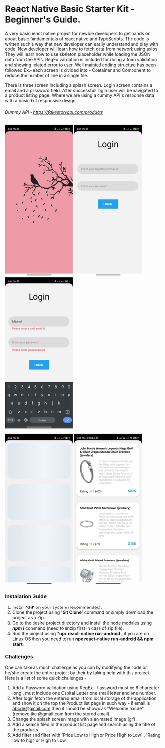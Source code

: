 # React Native Basic Starter Kit - Beginner's Guide.

A very basic react native project for newbie developers to get hands on about basic fundamentals of react native and TypeScripts. The code is written such a way that new developer can easliy understand and play with code. New developer will learn how to fetch data from network using axios. They will learn how to use skeleton placeholder while loading the JSON data from the APIs. RegEx validation is included for doing a form validation and showing related error to user.
Well mainted coding structure has been followed Ex.- each screen is divided into - Container and Component to reduce the number of line in a single file.


There is three screen including a splash screen. Login screen contains a email and a password field. After successfull login user will be navigated to a product listing page. Where we are using a dummy API's response data with a basic but responsive design.

###### Dummy API - https://fakestoreapi.com/products

<img src="Readme-source/0.jpg" width="220"/>                    <img src="Readme-source/1.jpg" width="220" />              <img src="Readme-source/2.jpg" width="220" />    


<img src="Readme-source/3.gif" width="220" />               <img src="Readme-source/4.jpg" width="220" />



### Instalation Guide

1. Install **'Git'** on your system (recommended).
2. Clone the project using **'Git Clone'** command or simply download the project as a Zip.
3. Go to the desire project directory and install the node modules using ***npm i*** command (need to unzip first in case of zip file).
4. Run the project using ***npx react-native run-android** , if you are on Linux OS then you need to run **npx react-native run-android && npm start**.


### Challenges

One can take as much challenge as you can by modifying the code or he/she create the entire project by their by taking help with this project. Here is a list of some quick challenges - 

1. Add a Password validation using RegEx - Password must be 6 charecter long , must include one Capital Letter one small letter and one number.
2. After login fetch the entered email from local storage of the application and show it on the top the Product list page in such way - if email is abcde@gmail.com then it should be shown as "Welcome abcde" (remove the @gmail.com from the stored email)
3. Change the splash screen image with a animated image (gif).
4. Add a search filed in the product list page and search using the title of the products.
5. Add filter and filter with 'Price Low to High or Price High to Low' , 'Rating low to high or High to Low'.



